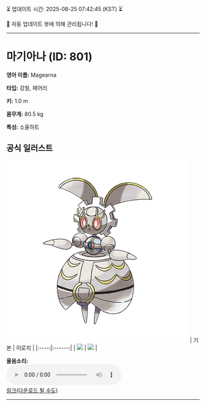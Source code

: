 
⏳ 업데이트 시간: 2025-08-25 07:42:45 (KST) ⏳

🤖 자동 업데이트 봇에 의해 관리됩니다! 🤖

---

# 마기아나 (ID: 801)
**영어 이름:** Magearna

**타입:** 강철, 페어리

**키:** 1.0 m

**몸무게:** 80.5 kg

**특성:** 소울하트

## 공식 일러스트
![](https://raw.githubusercontent.com/PokeAPI/sprites/master/sprites/pokemon/other/official-artwork/801.png)
| 기본 | 이로치 |
|:----:|:------:|
| <img src="http://play.pokemonshowdown.com/sprites/ani/magearna.gif" width="200"> | <img src="http://play.pokemonshowdown.com/sprites/ani-shiny/magearna.gif" width="200"> |

**울음소리:**<br><audio controls src="https://raw.githubusercontent.com/PokeAPI/cries/main/cries/pokemon/latest/801.ogg"></audio><br> [링크(다운로드 될 수도)](https://raw.githubusercontent.com/PokeAPI/cries/main/cries/pokemon/latest/801.ogg)


---
